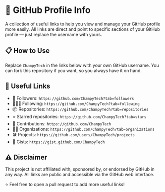 # 📝 GitHub Profile Info

A collection of useful links to help you view and manage your GitHub profile more easily. All links are direct and point to specific sections of your GitHub profile — just replace the username with yours.

## 📋 How to Use

Replace `ChampyTech` in the links below with your own GitHub username. You can fork this repository if you want, so you always have it on hand.

## 🔗 Useful Links

- 👥 Followers: `https://github.com/ChampyTech?tab=followers`
- 🧑‍🤝‍🧑 Following: `https://github.com/ChampyTech?tab=following`
- 📦 Repositories: `https://github.com/ChampyTech?tab=repositories`
- ⭐ Starred repositories: `https://github.com/ChampyTech?tab=stars`
- 📝 Contributions: `https://github.com/ChampyTech`
- 🧑‍💻 Organizations: `https://github.com/ChampyTech?tab=organizations`
- 🛠️ Projects: `https://github.com/users/ChampyTech/projects`
- 📃 Gists: `https://gist.github.com/ChampyTech`

## ⚠️ Disclaimer

This project is not affiliated with, sponsored by, or endorsed by GitHub in any way. All links are public and accessible via the GitHub web interface.

⭐ Feel free to open a pull request to add more useful links!
